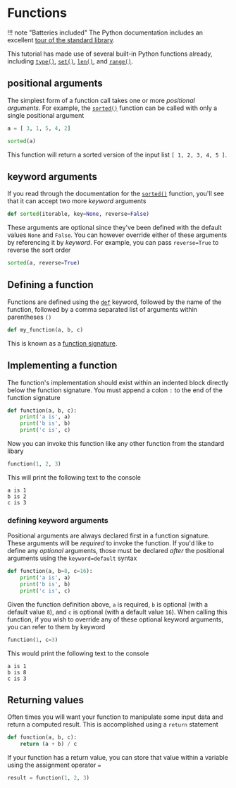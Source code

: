 # Functions

!!! note "Batteries included"
    The Python documentation includes an excellent
    [tour of the standard library](https://docs.python.org/3/tutorial/stdlib.html).

This tutorial has made use of several built-in Python functions already,
including 
[`type()`](https://docs.python.org/3/library/functions.html#type),
[`set()`](https://docs.python.org/3/library/functions.html#func-set),
[`len()`](https://docs.python.org/3/library/functions.html#len),
and
[`range()`](https://docs.python.org/3/library/functions.html#func-range).

## positional arguments

The simplest form of a function call takes one or more _positional arguments_. 
For example, the
[`sorted()`](https://docs.python.org/3/library/functions.html#sorted)
function can be called with only a single positional argument

```python
a = [ 3, 1, 5, 4, 2]

sorted(a)
```

This function will return a sorted version of the input list `[ 1, 2, 3, 4, 5 ]`.

## keyword arguments

If you read through the documentation for the
[`sorted()`](https://docs.python.org/3/library/functions.html#sorted)
function, you'll see that it can accept two more _keyword_ arguments

```python
def sorted(iterable, key=None, reverse=False)
```

These arguments are optional since they've been defined with the default values 
`None` and `False`. You can however override either of these arguments by 
referencing it by _keyword_. For example, you can pass `reverse=True` to 
reverse the sort order

```python
sorted(a, reverse=True)
```

## Defining a function

Functions are defined using the 
[`def`](https://docs.python.org/3/tutorial/controlflow.html#defining-functions)
keyword, followed by the name of the function, followed by a comma separated 
list of arguments within parentheses `()`

```python
def my_function(a, b, c)
```

This is known as a
[function signature](https://docs.python.org/3/library/functions.html#sorted).


## Implementing a function

The function's implementation should exist within an indented block directly 
below the function signature. You must append a colon `:` to the end of the 
function signature

```python
def function(a, b, c):
    print('a is', a)
    print('b is', b)
    print('c is', c)
```

Now you can invoke this function like any other function from the standard 
libary

```python
function(1, 2, 3)
```

This will print the following text to the console

```text
a is 1
b is 2
c is 3
```

### defining keyword arguments

Positional arguments are always declared first in a function signature. These 
arguments will be _required_ to invoke the function. If you'd like to define 
any _optional_ arguments, those must be declared _after_ the positional 
arguments using the `keyword=default` syntax

```python
def function(a, b=8, c=16):
    print('a is', a)
    print('b is', b)
    print('c is', c)
```

Given the function definition above, `a` is required, `b` is optional (with a 
default value `8`), and `c` is optional (with a default value `16`). When 
calling this function, if you wish to override any of these optional keyword 
arguments, you can refer to them by keyword

```python
function(1, c=3)
```

This would print the following text to the console

```text
a is 1
b is 8
c is 3
```

## Returning values

Often times you will want your function to manipulate some input data and
return a computed result. This is accomplished using a `return` statement

```python
def function(a, b, c):
    return (a + b) / c
```

If your function has a return value, you can store that value within a variable 
using the assignment operator `=`

```python
result = function(1, 2, 3)
```

